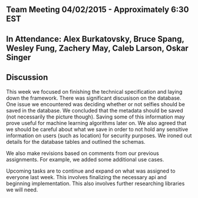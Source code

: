 ## Team Meeting 04/02/2015 - Approximately 6:30 EST

## In Attendance: Alex Burkatovsky, Bruce Spang, Wesley Fung, Zachery May, Caleb Larson, Oskar Singer

## Discussion
This week we focused on finishing the technical specification and laying down the framework. There was significant discusison on the database. One issue we encountered was deciding whether or not selfies should be saved in the database. We concluded that the metadata should be saved (not necessarily the picture though). Saving some of this information may prove useful for machine learning algorithms later on. We also agreed that we should be careful about what we save in order to not hold any sensitive information on users (such as location) for security purposes. We ironed out details for the database tables and outlined the schemas.

We also make revisions based on comments from our previous assignments. For example, we added some additional use cases. 

Upcoming tasks are to continue and expand on what was assigned to everyone last week. This involves finalizing the necessary api and beginning implementation. This also involves further researching libraries we will need. 